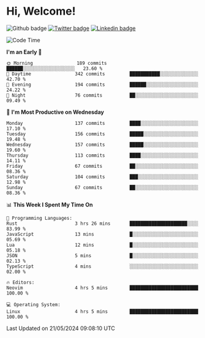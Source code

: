   # Hi, Welcome!
  ![Github badge](https://img.shields.io/github/followers/kraken-afk.svg?style=social&label=Follow&maxAge=2592000)
  [![Twitter badge](https://img.shields.io/badge/-Twitter-00acee?style=flat-square&logo=Twitter&logoColor=white)](https://twitter.com/trshppl)
  [![Linkedin badge](https://img.shields.io/badge/LinkedIn-0077B5?style=flat-square&logo=linkedin&logoColor=white)](https://www.linkedin.com/in/noveanrer)
<!--START_SECTION:waka-->
![Code Time](http://img.shields.io/badge/Code%20Time-221%20hrs%2049%20mins-blue)

**I'm an Early 🐤** 

```text
🌞 Morning                189 commits         ██████░░░░░░░░░░░░░░░░░░░   23.60 % 
🌆 Daytime                342 commits         ███████████░░░░░░░░░░░░░░   42.70 % 
🌃 Evening                194 commits         ██████░░░░░░░░░░░░░░░░░░░   24.22 % 
🌙 Night                  76 commits          ██░░░░░░░░░░░░░░░░░░░░░░░   09.49 % 
```
📅 **I'm Most Productive on Wednesday** 

```text
Monday                   137 commits         ████░░░░░░░░░░░░░░░░░░░░░   17.10 % 
Tuesday                  156 commits         █████░░░░░░░░░░░░░░░░░░░░   19.48 % 
Wednesday                157 commits         █████░░░░░░░░░░░░░░░░░░░░   19.60 % 
Thursday                 113 commits         ████░░░░░░░░░░░░░░░░░░░░░   14.11 % 
Friday                   67 commits          ██░░░░░░░░░░░░░░░░░░░░░░░   08.36 % 
Saturday                 104 commits         ███░░░░░░░░░░░░░░░░░░░░░░   12.98 % 
Sunday                   67 commits          ██░░░░░░░░░░░░░░░░░░░░░░░   08.36 % 
```


📊 **This Week I Spent My Time On** 

```text
💬 Programming Languages: 
Rust                     3 hrs 26 mins       █████████████████████░░░░   83.99 % 
JavaScript               13 mins             █░░░░░░░░░░░░░░░░░░░░░░░░   05.69 % 
Lua                      12 mins             █░░░░░░░░░░░░░░░░░░░░░░░░   05.18 % 
JSON                     5 mins              █░░░░░░░░░░░░░░░░░░░░░░░░   02.13 % 
TypeScript               4 mins              ░░░░░░░░░░░░░░░░░░░░░░░░░   02.00 % 

🔥 Editors: 
Neovim                   4 hrs 5 mins        █████████████████████████   100.00 % 

💻 Operating System: 
Linux                    4 hrs 5 mins        █████████████████████████   100.00 % 
```


 Last Updated on 21/05/2024 09:08:10 UTC
<!--END_SECTION:waka-->